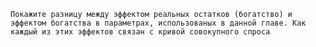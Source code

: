 	Покажите разницу между эффектом реальных остатков (богатство) и эффектом богатства в параметрах, использованых в данной главе. Как каждый из этих эффектов связан с кривой совокупного спроса 